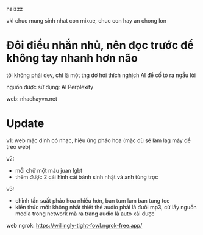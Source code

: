 haizzz

vkl chuc mung sinh nhat con mixue, chuc con hay an chong lon

<h1>Đôi điều nhắn nhủ, nên đọc trước để không tay nhanh hơn não</h1>
tôi không phải dev, chỉ là một thg dở hơi thích nghịch AI để cố tỏ ra ngầu lòi

nguồn được sử dụng:
AI Perplexity

web: nhachayvn.net
<h1>Update</h1>
v1: web mặc định có nhạc, hiệu ứng pháo hoa (mặc dù sẽ làm lag máy để treo web)

v2:
- mỗi chữ một màu juan lgbt
- thêm được 2 cái hình cái bánh sinh nhật và anh tùng trọc

v3:
- chỉnh tần suất pháo hoa nhiều hơn, ban tum lum ban tung toe
- kiến thức mới: không nhất thiết thẻ audio phải là đuôi mp3, cứ lấy nguồn media trong network mà ra trang audio là auto xài được

web ngrok: https://willingly-tight-fowl.ngrok-free.app/

